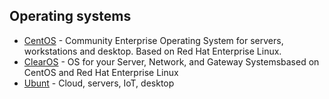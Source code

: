 
## Operating systems
- [CentOS](https://www.centos.org/) - Community Enterprise Operating System for servers, workstations and desktop. Based on Red Hat Enterprise Linux.
- [ClearOS](https://www.clearos.com/) - OS for your Server, Network, and Gateway Systemsbased on CentOS and Red Hat Enterprise Linux
- [Ubunt](https://ubuntu.com/) - Cloud, servers, IoT, desktop
